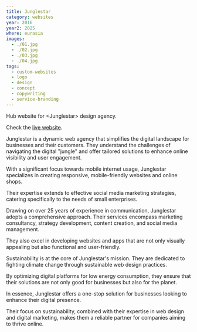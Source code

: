 ```yaml
---
title: Junglestar
category: websites
year: 2016
year2: 2025
where: eurasia
images:
  - ./01.jpg
  - ./02.jpg
  - ./03.jpg
  - ./04.jpg
tags:
  - custom-websites
  - logo
  - design
  - concept
  - copywriting
  - service-branding
---
```


Hub website for &lt;Junglestar&gt; design agency.

Check the [live website](https://junglestar.org?source=rokma.com).

Junglestar is a dynamic web agency that simplifies the digital landscape for businesses and their customers. They understand the challenges of navigating the digital "jungle" and offer tailored solutions to enhance online visibility and user engagement.

With a significant focus towards mobile internet usage, Junglestar specializes in creating responsive, mobile-friendly websites and online shops.

Their expertise extends to effective social media marketing strategies, catering specifically to the needs of small enterprises.

Drawing on over 25 years of experience in communication, Junglestar adopts a comprehensive approach. Their services encompass marketing consultancy, strategy development, content creation, and social media management.

They also excel in developing websites and apps that are not only visually appealing but also functional and user-friendly.

Sustainability is at the core of Junglestar's mission. They are dedicated to fighting climate change through sustainable web design practices.

By optimizing digital platforms for low energy consumption, they ensure that their solutions are not only good for businesses but also for the planet.

In essence, Junglestar offers a one-stop solution for businesses looking to enhance their digital presence.

Their focus on sustainability, combined with their expertise in web design and digital marketing, makes them a reliable partner for companies aiming to thrive online.

